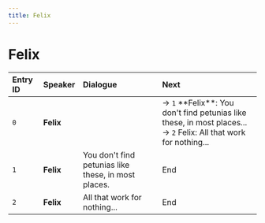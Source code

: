 ```yaml
---
title: Felix
---
```


# Felix


| Entry ID | Speaker | Dialogue | Next |
| :------- | :------ | :------- | :------------ |
| `0` | **Felix** |  | → `1` \*\*Felix\*\*: You don't find petunias like these, in most places\.\.\.<br>→ `2` Felix: All that work for nothing\.\.\. |
| `1` | **Felix** | You don't find petunias like these, in most places\. | End |
| `2` | **Felix** | All that work for nothing\.\.\. | End |
